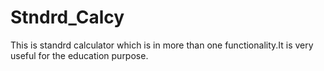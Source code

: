 # Stndrd_Calcy
This is standrd calculator which is in more than one functionality.It is very useful for the education purpose.
